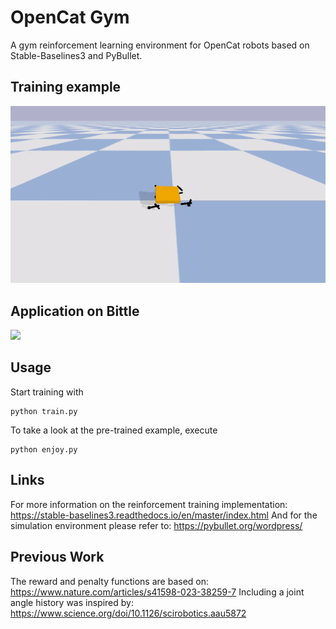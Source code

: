 # OpenCat Gym
A gym reinforcement learning environment for OpenCat robots based on Stable-Baselines3 and PyBullet.

## Training example
![](animations/trained_agent.gif)

## Application on Bittle
![](animations/application.gif)

## Usage
Start training with 
``` 
python train.py 
```
To take a look at the pre-trained example, execute 
``` 
python enjoy.py
```

## Links
For more information on the reinforcement training implementation: https://stable-baselines3.readthedocs.io/en/master/index.html
And for the simulation environment please refer to: https://pybullet.org/wordpress/

## Previous Work
The reward and penalty functions are based on: https://www.nature.com/articles/s41598-023-38259-7
Including a joint angle history was inspired by: https://www.science.org/doi/10.1126/scirobotics.aau5872
